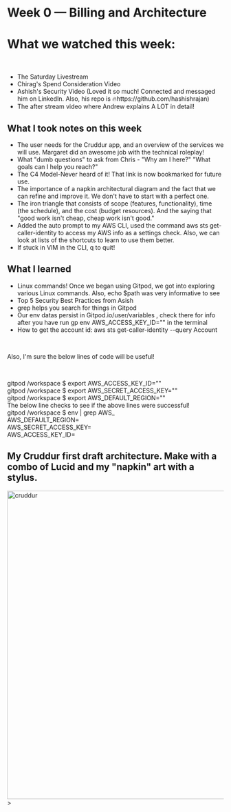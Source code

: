# Week 0 — Billing and Architecture

<h1>What we watched this week:</h1><br/>
<ul>
  <li>The Saturday Livestream</li>
  <li>Chirag's Spend Consideration Video</li>
  <li>Ashish's Security Video (Loved it so much! Connected and messaged him on LinkedIn. Also, his repo is 🔥https://github.com/hashishrajan)</li>
  <li>The after stream video where Andrew explains A LOT in detail!</li>
</ul>

<h2>What I took notes on this week </h2>
<ul>
  <li>The user needs for the Cruddur app, and an overview of the services we will use. Margaret did an awesome job with the technical roleplay!</li>
  <li>What "dumb questions" to ask from Chris - "Why am I here?" "What goals can I help you reach?"</li>
  <li>The C4 Model-Never heard of it! That link is now bookmarked for future use. </li>
  <li>The importance of a napkin architectural diagram and the fact that we can refine and improve it. We don't have to start with a perfect one.</li>
  <li>The iron triangle that consists of scope (features, functionality), time (the schedule), and the cost (budget resources). And the saying that "good work isn't cheap, cheap work isn't good."</li>
  <li>Added the auto prompt to my AWS CLI, used the command aws sts get-caller-identity to access my AWS info as a settings check. Also, we can look at lists of the shortcuts to learn to use them better.</li>
  <li>If stuck in VIM in the CLI, q to quit!</li>
</ul>

<h2>What I learned</h2>
<ul>
  <li>Linux commands! Once we began using Gitpod, we got into exploring various Linux commands. Also, echo $path was very informative to see </li>
  <li>Top 5 Security Best Practices from Asish</li>
  <li>grep helps you search for things in Gitpod</li>
  <li>Our env datas persist in Gitpod.io/user/variables , check there for info after you have run gp env AWS_ACCESS_KEY_ID="" in the terminal</li>
  <li>How to get the account id: aws sts get-caller-identity --query Account </li>
</ul><br/>
<p>Also, I'm sure the below lines of code will be useful!</p><br/>
<p>gitpod /workspace $ export AWS_ACCESS_KEY_ID=""<br/>
gitpod /workspace $ export AWS_SECRET_ACCESS_KEY=""<br/>
gitpod /workspace $ export AWS_DEFAULT_REGION=""<br/>
  The below line checks to see if the above lines were successful! <br/>
gitpod /workspace $ env | grep AWS_<br/>
AWS_DEFAULT_REGION=<br/>
AWS_SECRET_ACCESS_KEY=<br/>
AWS_ACCESS_KEY_ID=<br/>
  </p>


<h2>My Cruddur first draft architecture. Make with a combo of Lucid and my "napkin" art with a stylus.</h2>
<img <img width="715" alt="cruddur" src="https://user-images.githubusercontent.com/98853049/218921009-ec082388-0b0e-43de-889d-25f328dc0ee6.png">
>
